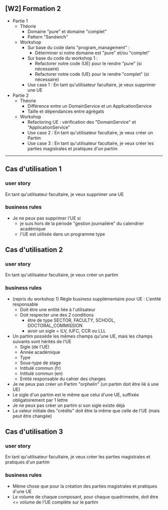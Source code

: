 ## [W2] Formation 2

- Partie 1 
    - Théorie
        - Domaine "pure" et domaine "complet"
        - Pattern "Sandwich"
    - Workshop
        - Sur base du code dans "program_management" :
            - Déterminer si notre domaine est "pure" et/ou "complet"
        - Sur base du code du workshop 1 :
            - Refactorer notre code (UE) pour le rendre "pure" (si nécessaire)
            - Refactorer notre code (UE) pour le rendre "complet" (si nécessaire)
        - Use case 1 : En tant qu'utilisateur facultaire, je veux supprimer une UE
- Partie 2
    - Théorie
        - Différence entre un DomainService et un ApplicationService
        - Taille et dépendances entre agrégats
    - Workshop
        - Refactoring UE : vérification des "DomainService" et "ApplicationService"
        - Use case 2 : En tant qu'utilisateur facultaire, je veux créer un Partim
        - Use case 3 : En tant qu'utilisateur facultaire, je veux créer les parties magistrales et pratiques d'un partim


-------------------------------


## Cas d'utilisation 1
### user story
En tant qu'utilisateur facultaire, je veux supprimer une UE

### business rules
- Je ne peux pas supprimer l'UE si 
    - je suis hors de la période "gestion journalière" du calendrier académique
    - l'UE est utilisée dans un programme type


## Cas d'utilisation 2
### user story
En tant qu'utilisateur facultaire, je veux créer un partim

### business rules
 
- (repris du workshop 1) Règle business supplémentaire pour UE : L'entité responsable
    - Doit être une entité liée à l'utilisateur
    - Doit respecter une des 2 conditions 
        - être de type SECTOR, FACULTY, SCHOOL, DOCTORAL_COMMISSION
        - avoir un sigle = ILV, IUFC, CCR ou LLL
- Un partim possède les mêmes champs qu'une UE, mais les champs suivants sont hérités de l'UE
    - Sigle (de l'UE)
    - Année académique
    - Type
    - Sous-type de stage
    - Intitulé commun (fr)
    - Intitulé commun (en)
    - Entité responsable du cahier des charges
- Je ne peux pas créer un Partim "orphelin" (un partim doit être lié à une UE)
- Le sigle d'un partim est le même que celui d'une UE, suffixée obligatoirement par 1 lettre
- Je ne peux pas créer un partim si son sigle existe déjà
- La valeur initiale des "crédits" doit être la même que celle de l'UE (mais peut être changée)



## Cas d'utilisation 3
### user story
En tant qu'utilisateur facultaire, je veux créer les parties magistrales et pratiques d'un partim 

### business rules
- Même chose que pour la création des parties magistrales et pratiques d'une UE
- Le volume de chaque composant, pour chaque quadrimestre, doit être <= volume de l'UE complète sur le partim

